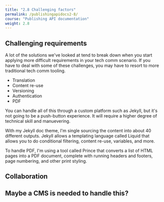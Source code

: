 ```yaml
---
title: "2.8 Challenging factors"
permalink: /publishingapidocs2-8/
course: "Publishing API documentation"
weight: 2.8
---
```


## Challenging requirements
A lot of the solutions we've looked at tend to break down when you start applying more difficult requirements in your tech comm scenario. If you have to deal with some of these challenges, you may have to resort to more traditional tech comm tooling.

* Translation
* Content re-use
* Versioning
* Authentication
* PDF

You can handle all of this through a custom platform such as Jekyll, but it's not going to be a push-button experience. It will require a higher degree of technical skill and manuevering.

With my Jekyll doc theme, I'm single sourcing the content into about 40 different outputs. Jekyll allows a templating language called Liquid that allows you to do conditional filtering, content re-use, variables, and more.

To handle PDF, I'm using a tool called Prince that converts a list of HTML pages into a PDF document, complete with running headers and footers, page numbering, and other print styling.

## Collaboration

## Maybe a CMS is needed to handle this?